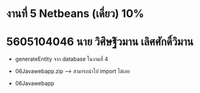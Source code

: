 # งานที่ 5 Netbeans (เดี่ยว) 10%
# 5605104046 นาย วิศิษฐ์ิวมาน เลิศศักดิ์วิมาน
+ generateEntity จาก database ในงานที่ 4

+ 06Javawebapp.zip --> สามารถนำไป import ได้เลย 

+ 06Javawebapp
